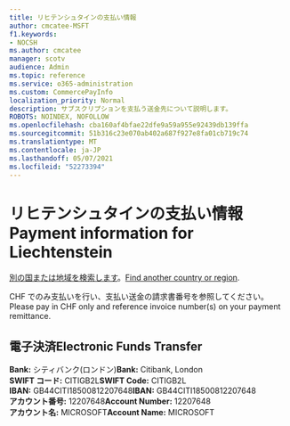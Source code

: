 ```yaml
---
title: リヒテンシュタインの支払い情報
author: cmcatee-MSFT
f1.keywords:
- NOCSH
ms.author: cmcatee
manager: scotv
audience: Admin
ms.topic: reference
ms.service: o365-administration
ms.custom: CommercePayInfo
localization_priority: Normal
description: サブスクリプションを支払う送金先について説明します。
ROBOTS: NOINDEX, NOFOLLOW
ms.openlocfilehash: cba160af4bfae22dfe9a59a955e92439db139ffa
ms.sourcegitcommit: 51b316c23e070ab402a687f927e8fa01cb719c74
ms.translationtype: MT
ms.contentlocale: ja-JP
ms.lasthandoff: 05/07/2021
ms.locfileid: "52273394"
---
```

# <a name="payment-information-for-liechtenstein"></a><span data-ttu-id="b1e00-103">リヒテンシュタインの支払い情報</span><span class="sxs-lookup"><span data-stu-id="b1e00-103">Payment information for Liechtenstein</span></span>

<span data-ttu-id="b1e00-104">[別の国または地域を検索します](../billing-and-payments/pay-for-your-subscription.md)。</span><span class="sxs-lookup"><span data-stu-id="b1e00-104">[Find another country or region](../billing-and-payments/pay-for-your-subscription.md).</span></span>

<span data-ttu-id="b1e00-105">CHF でのみ支払いを行い、支払い送金の請求書番号を参照してください。</span><span class="sxs-lookup"><span data-stu-id="b1e00-105">Please pay in CHF only and reference invoice number(s) on your payment remittance.</span></span>

## <a name="electronic-funds-transfer"></a><span data-ttu-id="b1e00-106">電子決済</span><span class="sxs-lookup"><span data-stu-id="b1e00-106">Electronic Funds Transfer</span></span>

<span data-ttu-id="b1e00-107">**Bank:** シティバンク(ロンドン)</span><span class="sxs-lookup"><span data-stu-id="b1e00-107">**Bank:** Citibank, London</span></span>  
<span data-ttu-id="b1e00-108">**SWIFT コード:** CITIGB2L</span><span class="sxs-lookup"><span data-stu-id="b1e00-108">**SWIFT Code:** CITIGB2L</span></span>  
<span data-ttu-id="b1e00-109">**IBAN:** GB44CITI18500812207648</span><span class="sxs-lookup"><span data-stu-id="b1e00-109">**IBAN:** GB44CITI18500812207648</span></span>  
<span data-ttu-id="b1e00-110">**アカウント番号:** 12207648</span><span class="sxs-lookup"><span data-stu-id="b1e00-110">**Account Number:** 12207648</span></span>  
<span data-ttu-id="b1e00-111">**アカウント名:** MICROSOFT</span><span class="sxs-lookup"><span data-stu-id="b1e00-111">**Account Name:** MICROSOFT</span></span>  